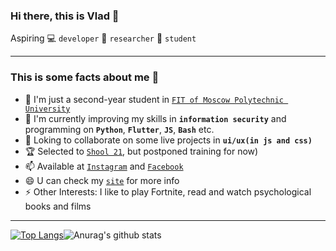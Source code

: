 ### Hi there, this is Vlad 👋

Aspiring  💻 `developer` 🔭 `researcher` 🧠 `student`

____

### This is some facts about me 🙌

- 🔭 I'm just a second-year student in [`FIT of Moscow Polytechnic University`](https://fit.mospolytech.ru)
- 🌱 I'm currently improving my skills in **`information security`** and programming on **`Python`**, **`Flutter`**, **`JS`**, **`Bash`** etc.
- 👯 Loking to collaborate on some live projects in **`ui/ux(in js and css)`**
- 🏆 Selected to [`Shool 21`](https://21-school.ru), but postponed training for now)
- 📫 Available at [`Instagram`](https://www.instagram.com/mrphofficial) and [`Facebook`](https://www.facebook.com/oconsuel/)
- 😄 U can check my [`site`]() for more info
- ⚡ Other Interests: I like to play Fortnite, read and watch psychological books and films

____

[![Top Langs](https://github-readme-stats.vercel.app/api/top-langs/?username=oconsuel)](https://github.com/anuraghazra/github-readme-stats)![Anurag's github stats](https://github-readme-stats.vercel.app/api?username=oconsuel&theme=jolly&show_icons=true) 
